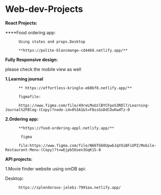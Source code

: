 # Web-dev-Projects

**React Projects:**

****Food ordering app:

          Using states and props.Desktop

          **https://polite-blancmange-cd4460.netlify.app/**


**Fully Responsive design:**

please check the mobile view as well

**1.Learning journal**

          ** https://effortless-kringle-e60bf8.netlify.app/**

          figmafile:

          https://www.figma.com/file/49reLMuUzlBYCFpoS3RDl7/Learning-Journal%2FBlog-(Copy)?node-id=0%3A1&t=F8ssGsDdCOuKwdTz-0


**2.Ordering app:**

          **https://food-ordering-appl.netlify.app/**

           figma

          file:https://www.figma.com/file/N66TG6OUpwbJqYUiBFiUPZ/Mobile-Restaurant-Menu-(Copy)?t=wEjpb5Eoen3GqK1S-0

**API projects:**

1.Movie finder website using omDB api:

Desktop:

          https://splendorous-jalebi-7991aa.netlify.app/


